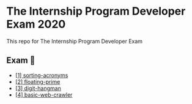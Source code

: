 # The Internship Program Developer Exam 2020

This repo for The Internship Program Developer Exam

## Exam :memo:
- [[1] sorting-acronyms](/%5B1%5D%20sorting-acronyms)
- [[2] floating-prime](/%5B2%5D%20floating-prime)
- [[3] digit-hangman](/%5B3%5D%20digit-hangman)
- [[4] basic-web-crawler](/%5B4%5D%20basic-web-crawler)
